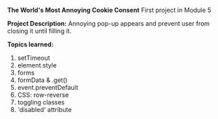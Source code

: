 **The World's Most Annoying Cookie Consent**
First project in Module 5

**Project Description:** Annoying pop-up appears and prevent user from closing it until filling it.

**Topics learned:**
1. setTimeout
2. element.style
3. forms
4. formData & .get()
5. event.preventDefault
6. CSS: row-reverse
7. toggling classes
8. 'disabled' attribute
